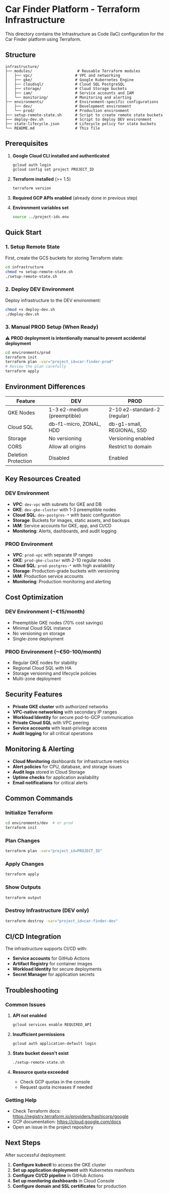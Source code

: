 # Car Finder Platform - Terraform Infrastructure

This directory contains the Infrastructure as Code (IaC) configuration for the Car Finder platform using Terraform.

## Structure

```
infrastructure/
├── modules/                    # Reusable Terraform modules
│   ├── vpc/                   # VPC and networking
│   ├── gke/                   # Google Kubernetes Engine
│   ├── cloudsql/              # Cloud SQL PostgreSQL
│   ├── storage/               # Cloud Storage buckets
│   ├── iam/                   # Service accounts and IAM
│   └── monitoring/            # Monitoring and alerting
├── environments/              # Environment-specific configurations
│   ├── dev/                   # Development environment
│   └── prod/                  # Production environment
├── setup-remote-state.sh      # Script to create remote state buckets
├── deploy-dev.sh              # Script to deploy DEV environment
├── state-lifecycle.json       # Lifecycle policy for state buckets
└── README.md                  # This file
```

## Prerequisites

1. **Google Cloud CLI installed and authenticated**
   ```bash
   gcloud auth login
   gcloud config set project PROJECT_ID
   ```

2. **Terraform installed** (>= 1.5)
   ```bash
   terraform version
   ```

3. **Required GCP APIs enabled** (already done in previous step)

4. **Environment variables set**
   ```bash
   source ../project-ids.env
   ```

## Quick Start

### 1. Setup Remote State

First, create the GCS buckets for storing Terraform state:

```bash
cd infrastructure
chmod +x setup-remote-state.sh
./setup-remote-state.sh
```

### 2. Deploy DEV Environment

Deploy infrastructure to the DEV environment:

```bash
chmod +x deploy-dev.sh
./deploy-dev.sh
```

### 3. Manual PROD Setup (When Ready)

⚠️ **PROD deployment is intentionally manual to prevent accidental deployment**

```bash
cd environments/prod
terraform init
terraform plan -var="project_id=car-finder-prod"
# Review the plan carefully
terraform apply
```

## Environment Differences

| Feature | DEV | PROD |
|---------|-----|------|
| GKE Nodes | 1-3 e2-medium (preemptible) | 2-10 e2-standard-2 (regular) |
| Cloud SQL | db-f1-micro, ZONAL, HDD | db-g1-small, REGIONAL, SSD |
| Storage | No versioning | Versioning enabled |
| CORS | Allow all origins | Restrict to domain |
| Deletion Protection | Disabled | Enabled |

## Key Resources Created

### DEV Environment
- **VPC**: `dev-vpc` with subnets for GKE and DB
- **GKE**: `dev-gke-cluster` with 1-3 preemptible nodes
- **Cloud SQL**: `dev-postgres-*` with basic configuration
- **Storage**: Buckets for images, static assets, and backups
- **IAM**: Service accounts for GKE, app, and CI/CD
- **Monitoring**: Alerts, dashboards, and audit logging

### PROD Environment
- **VPC**: `prod-vpc` with separate IP ranges
- **GKE**: `prod-gke-cluster` with 2-10 regular nodes
- **Cloud SQL**: `prod-postgres-*` with high availability
- **Storage**: Production-grade buckets with versioning
- **IAM**: Production service accounts
- **Monitoring**: Production monitoring and alerting

## Cost Optimization

### DEV Environment (~€15/month)
- Preemptible GKE nodes (70% cost savings)
- Minimal Cloud SQL instance
- No versioning on storage
- Single-zone deployment

### PROD Environment (~€50-100/month)
- Regular GKE nodes for stability
- Regional Cloud SQL with HA
- Storage versioning and lifecycle policies
- Multi-zone deployment

## Security Features

- **Private GKE cluster** with authorized networks
- **VPC-native networking** with secondary IP ranges
- **Workload Identity** for secure pod-to-GCP communication
- **Private Cloud SQL** with VPC peering
- **Service accounts** with least-privilege access
- **Audit logging** for all critical operations

## Monitoring & Alerting

- **Cloud Monitoring** dashboards for infrastructure metrics
- **Alert policies** for CPU, database, and storage issues
- **Audit logs** stored in Cloud Storage
- **Uptime checks** for application availability
- **Email notifications** for critical alerts

## Common Commands

### Initialize Terraform
```bash
cd environments/dev  # or prod
terraform init
```

### Plan Changes
```bash
terraform plan -var="project_id=PROJECT_ID"
```

### Apply Changes
```bash
terraform apply
```

### Show Outputs
```bash
terraform output
```

### Destroy Infrastructure (DEV only)
```bash
terraform destroy -var="project_id=car-finder-dev"
```

## CI/CD Integration

The infrastructure supports CI/CD with:
- **Service accounts** for GitHub Actions
- **Artifact Registry** for container images
- **Workload Identity** for secure deployments
- **Secret Manager** for application secrets

## Troubleshooting

### Common Issues

1. **API not enabled**
   ```bash
   gcloud services enable REQUIRED_API
   ```

2. **Insufficient permissions**
   ```bash
   gcloud auth application-default login
   ```

3. **State bucket doesn't exist**
   ```bash
   ./setup-remote-state.sh
   ```

4. **Resource quota exceeded**
   - Check GCP quotas in the console
   - Request quota increases if needed

### Getting Help

- Check Terraform docs: https://registry.terraform.io/providers/hashicorp/google
- GCP documentation: https://cloud.google.com/docs
- Open an issue in the project repository

## Next Steps

After successful deployment:

1. **Configure kubectl** to access the GKE cluster
2. **Set up application deployment** with Kubernetes manifests
3. **Configure CI/CD pipeline** in GitHub Actions
4. **Set up monitoring dashboards** in Cloud Console
5. **Configure domain and SSL certificates** for production